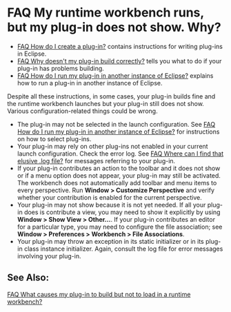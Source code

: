 

FAQ My runtime workbench runs, but my plug-in does not show. Why?
=================================================================

*   [FAQ How do I create a plug-in?](./FAQ_How_do_I_create_a_plug-in.md "FAQ How do I create a plug-in?") contains instructions for writing plug-ins in Eclipse.
*   [FAQ Why doesn't my plug-in build correctly?](./FAQ_Why_doesnt_my_plug-in_build_correctly.md "FAQ Why doesn't my plug-in build correctly?") tells you what to do if your plug-in has problems building.
*   [FAQ How do I run my plug-in in another instance of Eclipse?](./FAQ_How_do_I_run_my_plug-in_in_another_instance_of_Eclipse.md "FAQ How do I run my plug-in in another instance of Eclipse?") explains how to run a plug-in in another instance of Eclipse.

Despite all these instructions, in some cases, your plug-in builds fine and the runtime workbench launches but your plug-in still does not show. Various configuration-related things could be wrong.

*   The plug-in may not be selected in the launch configuration. See [FAQ How do I run my plug-in in another instance of Eclipse?](./FAQ_How_do_I_run_my_plug-in_in_another_instance_of_Eclipse.md "FAQ How do I run my plug-in in another instance of Eclipse?") for instructions on how to select plug-ins.
*   Your plug-in may rely on other plug-ins not enabled in your current launch configuration. Check the error log. See [FAQ Where can I find that elusive .log file?](./FAQ_Where_can_I_find_that_elusive_log_file.md "FAQ Where can I find that elusive .log file?") for messages referring to your plug-in.
*   If your plug-in contributes an action to the toolbar and it does not show or if a menu option does not appear, your plug-in may still be activated. The workbench does not automatically add toolbar and menu items to every perspective. Run **Window > Customize Perspective** and verify whether your contribution is enabled for the current perspective.
*   Your plug-in may not show because it is not yet needed. If all your plug-in does is contribute a view, you may need to show it explicitly by using **Window > Show View > Other...**. If your plug-in contributes an editor for a particular type, you may need to configure the file association; see **Window > Preferences > Workbench > File Associations**.
*   Your plug-in may throw an exception in its static initializer or in its plug-in class instance initializer. Again, consult the log file for error messages involving your plug-in.

See Also:
---------

[FAQ What causes my plug-in to build but not to load in a runtime workbench?](./FAQ_What_causes_my_plug-in_to_build_but_not_to_load_in_a_runtime_workbench.md "FAQ What causes my plug-in to build but not to load in a runtime workbench?")


